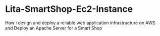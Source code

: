 # Lita-SmartShop-Ec2-Instance
 How i  design and deploy a reliable web application infrastructure on AWS and Deploy an Apache Server for a Smart Shop
